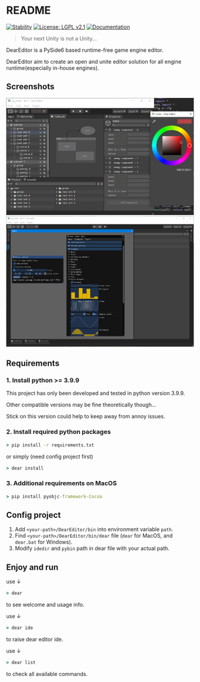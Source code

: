 # README

[![Stability](https://img.shields.io/badge/Stability-WIP-lightgrey.svg)](https://github.com/MuSmile/DearEditor)
[![License: LGPL v2.1](https://img.shields.io/badge/License-LGPL_v2.1-blue.svg)](https://www.gnu.org/licenses/lgpl-2.1)
[![Documentation](https://img.shields.io/badge/Docs-Click_Me-brightgreen.svg)](https://musmile.github.io/DearDoc/)

> Your next Unity is not a Unity...

DearEditor is a PySide6 based runtime-free game engine editor.

DearEditor aim to create an open and unite editor solution for all engine runtime(especially in-house engines).


## Screenshots
![screenshot](.support/pyside6_qtads/img/p1.png)
![screenshot](.support/pyside6_qtads/img/p2.png)


## Requirements
### 1. Install python >= 3.9.9
This project has only been developed and tested in python version 3.9.9.

Other compatible versions may be fine theoretically though...

Stick on this version could help to keep away from annoy issues.

### 2. Install required python packages
```bat
> pip install -r requirements.txt
```
or simply (need config project first)
```bat
> dear install
```

### 3. Additional requirements on MacOS
```bat
> pip install pyobjc-framework-Cocoa
```

## Config project
1. Add `<your-path>/DearEditor/bin` into environment variable `path`.
2. Find `<your-path>/DearEditor/bin/dear` file (`dear` for MacOS, and `dear.bat` for Windows).
3. Modify `idedir` and `pybin` path in dear file with your actual path.

## Enjoy and run
use ↓

```bat
> dear
```
to see welcome and usage info.

use ↓

```bat
> dear ide
```
to raise dear editor ide.

use ↓

```bat
> dear list
```
to check all available commands.
